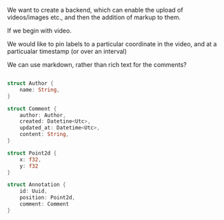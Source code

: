 
We want to create a backend, which can enable the upload of videos/images etc., and then the addition of markup to them.

If we begin with video.

We would like to pin labels to a particular coordinate in the video, and at a particualar timestamp (or over an interval)

We can use markdown, rather than rich text for the comments?
```rust

struct Author {
    name: String,
}

struct Comment {
    author: Author,
    created: Datetine<Utc>,
    updated_at: Datetime<Utc>,
    content: String,
}

struct Point2d {
    x: f32,
    y: f32
}

struct Annotation {
    id: Uuid,
    position: Point2d,
    comment: Comment
}





```

